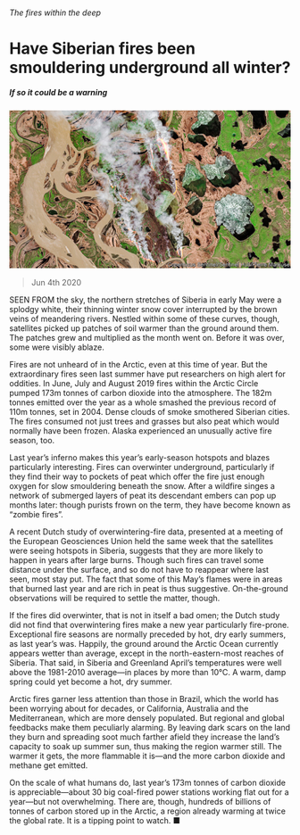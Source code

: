 ###### The fires within the deep

# Have Siberian fires been smouldering underground all winter? 

##### If so it could be a warning 

![image](images/20200606_STP003_0.jpg) 

> Jun 4th 2020 

SEEN FROM the sky, the northern stretches of Siberia in early May were a splodgy white, their thinning winter snow cover interrupted by the brown veins of meandering rivers. Nestled within some of these curves, though, satellites picked up patches of soil warmer than the ground around them. The patches grew and multiplied as the month went on. Before it was over, some were visibly ablaze.

Fires are not unheard of in the Arctic, even at this time of year. But the extraordinary fires seen last summer have put researchers on high alert for oddities. In June, July and August 2019 fires within the Arctic Circle pumped 173m tonnes of carbon dioxide into the atmosphere. The 182m tonnes emitted over the year as a whole smashed the previous record of 110m tonnes, set in 2004. Dense clouds of smoke smothered Siberian cities. The fires consumed not just trees and grasses but also peat which would normally have been frozen. Alaska experienced an unusually active fire season, too.


Last year’s inferno makes this year’s early-season hotspots and blazes particularly interesting. Fires can overwinter underground, particularly if they find their way to pockets of peat which offer the fire just enough oxygen for slow smouldering beneath the snow. After a wildfire singes a network of submerged layers of peat its descendant embers can pop up months later: though purists frown on the term, they have become known as “zombie fires”.

A recent Dutch study of overwintering-fire data, presented at a meeting of the European Geosciences Union held the same week that the satellites were seeing hotspots in Siberia, suggests that they are more likely to happen in years after large burns. Though such fires can travel some distance under the surface, and so do not have to reappear where last seen, most stay put. The fact that some of this May’s flames were in areas that burned last year and are rich in peat is thus suggestive. On-the-ground observations will be required to settle the matter, though.

If the fires did overwinter, that is not in itself a bad omen; the Dutch study did not find that overwintering fires make a new year particularly fire-prone. Exceptional fire seasons are normally preceded by hot, dry early summers, as last year’s was. Happily, the ground around the Arctic Ocean currently appears wetter than average, except in the north-eastern-most reaches of Siberia. That said, in Siberia and Greenland April’s temperatures were well above the 1981-2010 average—in places by more than 10°C. A warm, damp spring could yet become a hot, dry summer.

Arctic fires garner less attention than those in Brazil, which the world has been worrying about for decades, or California, Australia and the Mediterranean, which are more densely populated. But regional and global feedbacks make them peculiarly alarming. By leaving dark scars on the land they burn and spreading soot much farther afield they increase the land’s capacity to soak up summer sun, thus making the region warmer still. The warmer it gets, the more flammable it is—and the more carbon dioxide and methane get emitted.

On the scale of what humans do, last year’s 173m tonnes of carbon dioxide is appreciable—about 30 big coal-fired power stations working flat out for a year—but not overwhelming. There are, though, hundreds of billions of tonnes of carbon stored up in the Arctic, a region already warming at twice the global rate. It is a tipping point to watch. ■

